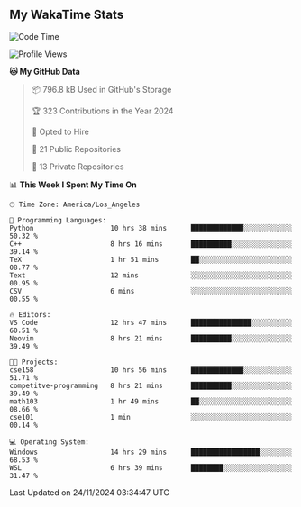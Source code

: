 ## My WakaTime Stats
<!--START_SECTION:waka-->
![Code Time](http://img.shields.io/badge/Code%20Time-166%20hrs%2021%20mins-blue)

![Profile Views](http://img.shields.io/badge/Profile%20Views-0-blue)

**🐱 My GitHub Data** 

> 📦 796.8 kB Used in GitHub's Storage 
 > 
> 🏆 323 Contributions in the Year 2024
 > 
> 💼 Opted to Hire
 > 
> 📜 21 Public Repositories 
 > 
> 🔑 13 Private Repositories 
 > 
📊 **This Week I Spent My Time On** 

```text
🕑︎ Time Zone: America/Los_Angeles

💬 Programming Languages: 
Python                   10 hrs 38 mins      █████████████░░░░░░░░░░░░   50.32 % 
C++                      8 hrs 16 mins       ██████████░░░░░░░░░░░░░░░   39.14 % 
TeX                      1 hr 51 mins        ██░░░░░░░░░░░░░░░░░░░░░░░   08.77 % 
Text                     12 mins             ░░░░░░░░░░░░░░░░░░░░░░░░░   00.95 % 
CSV                      6 mins              ░░░░░░░░░░░░░░░░░░░░░░░░░   00.55 % 

🔥 Editors: 
VS Code                  12 hrs 47 mins      ███████████████░░░░░░░░░░   60.51 % 
Neovim                   8 hrs 21 mins       ██████████░░░░░░░░░░░░░░░   39.49 % 

🐱‍💻 Projects: 
cse158                   10 hrs 56 mins      █████████████░░░░░░░░░░░░   51.71 % 
competitve-programming   8 hrs 21 mins       ██████████░░░░░░░░░░░░░░░   39.49 % 
math103                  1 hr 49 mins        ██░░░░░░░░░░░░░░░░░░░░░░░   08.66 % 
cse101                   1 min               ░░░░░░░░░░░░░░░░░░░░░░░░░   00.14 % 

💻 Operating System: 
Windows                  14 hrs 29 mins      █████████████████░░░░░░░░   68.53 % 
WSL                      6 hrs 39 mins       ████████░░░░░░░░░░░░░░░░░   31.47 % 
```


 Last Updated on 24/11/2024 03:34:47 UTC
<!--END_SECTION:waka-->
